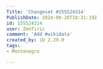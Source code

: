 ```yaml
---
Title: 'Changeset #155524314'
PublishDate: 2024-08-20T18:31:19Z
id: 155524314
user: Zenfiric
comment: 'Add #wikidata'
created_by: iD 2.29.0
tags:
- Montenegro

---
```

